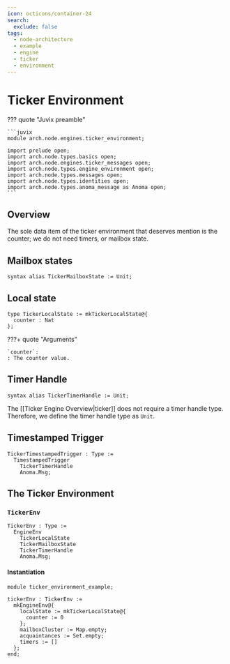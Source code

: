 ```yaml
---
icon: octicons/container-24
search:
  exclude: false
tags:
  - node-architecture
  - example
  - engine
  - ticker
  - environment
---
```


# Ticker Environment

??? quote "Juvix preamble"

    ```juvix
    module arch.node.engines.ticker_environment;

    import prelude open;
    import arch.node.types.basics open;
    import arch.node.engines.ticker_messages open;
    import arch.node.types.engine_environment open;
    import arch.node.types.messages open;
    import arch.node.types.identities open;
    import arch.node.types.anoma_message as Anoma open;
    ```

## Overview

The sole data item of the ticker environment that deserves mention is
the counter;
we do not need timers, or mailbox state.

## Mailbox states

```juvix
syntax alias TickerMailboxState := Unit;
```

## Local state

```juvix
type TickerLocalState := mkTickerLocalState@{
  counter : Nat
};
```

???+ quote "Arguments"

    `counter`:
    : The counter value.

## Timer Handle

```juvix
syntax alias TickerTimerHandle := Unit;
```

The [[Ticker Engine Overview|ticker]] does not require a timer handle type.
Therefore, we define the timer handle type as `Unit`.

## Timestamped Trigger

<!-- --8<-- [start:TemplateTimestampedTrigger] -->
```juvix
TickerTimestampedTrigger : Type :=
  TimestampedTrigger
    TickerTimerHandle
    Anoma.Msg;
```
<!-- --8<-- [end:TemplateTimestampedTrigger] -->

## The Ticker Environment

### `TickerEnv`

<!-- --8<-- [start:TickerEnv] -->
```juvix
TickerEnv : Type :=
  EngineEnv
    TickerLocalState
    TickerMailboxState
    TickerTimerHandle
    Anoma.Msg;
```
<!-- --8<-- [end:TickerEnv] -->

#### Instantiation

<!-- --8<-- [start:tickerEnv] -->
```juvix extract-module-statements
module ticker_environment_example;

tickerEnv : TickerEnv :=
  mkEngineEnv@{
    localState := mkTickerLocalState@{
      counter := 0
    };
    mailboxCluster := Map.empty;
    acquaintances := Set.empty;
    timers := []
  };
end;
```
<!-- --8<-- [end:exampleTickerEnvironment] -->
